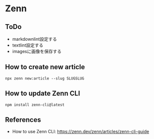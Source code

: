 # Zenn

## ToDo

* markdownlint設定する
* textlint設定する
* imagesに画像を保存する

## How to create new article

```shell
npx zenn new:article --slug SLUGSLUG
```

## How to update Zenn CLI

```shell
npm install zenn-cli@latest
```

## References

* How to use Zenn CLI: <https://zenn.dev/zenn/articles/zenn-cli-guide>
